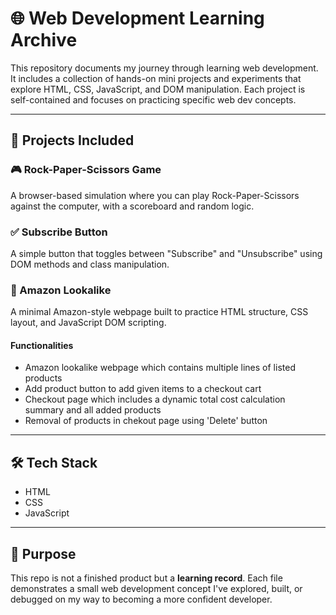 # 🌐 Web Development Learning Archive

This repository documents my journey through learning web development. It includes a collection of hands-on mini projects and experiments that explore HTML, CSS, JavaScript, and DOM manipulation. Each project is self-contained and focuses on practicing specific web dev concepts.

---

## 📁 Projects Included

### 🎮 Rock-Paper-Scissors Game
A browser-based simulation where you can play Rock-Paper-Scissors against the computer, with a scoreboard and random logic.

### ✅ Subscribe Button
A simple button that toggles between "Subscribe" and "Unsubscribe" using DOM methods and class manipulation.

### 🛒 Amazon Lookalike
A minimal Amazon-style webpage built to practice HTML structure, CSS layout, and JavaScript DOM scripting.

#### Functionalities
- Amazon lookalike webpage which contains multiple lines of listed products
- Add product button to add given items to a checkout cart
- Checkout page which includes a dynamic total cost calculation summary and all added products
- Removal of products in chekout page using 'Delete' button

---

## 🛠 Tech Stack

- HTML
- CSS
- JavaScript

---

## 📌 Purpose

This repo is not a finished product but a **learning record**. Each file demonstrates a small web development concept I've explored, built, or debugged on my way to becoming a more confident developer.

